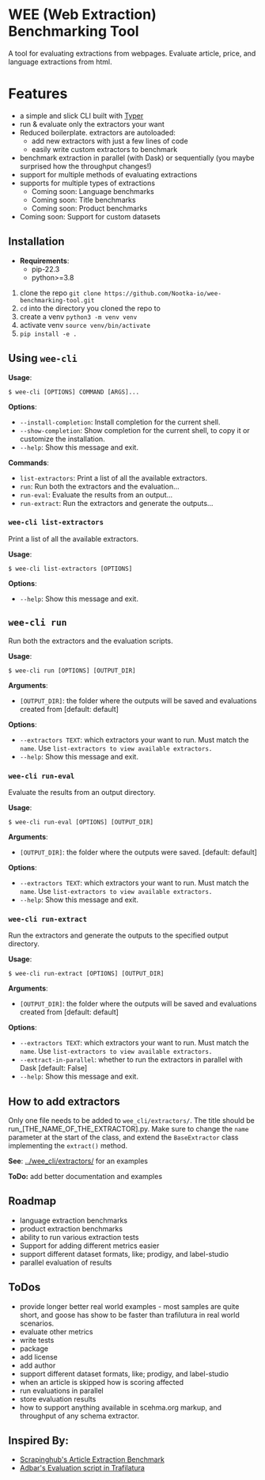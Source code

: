 # WEE (Web Extraction) Benchmarking Tool
A tool for evaluating extractions from webpages. Evaluate article, price, and language extractions from html.

# Features
- a simple and slick CLI built with [Typer](https://typer.tiangolo.com/)
- run & evaluate only the extractors your want
- Reduced boilerplate. extractors are autoloaded:
  - add new extractors with just a few lines of code
  - easily write custom extractors to benchmark
- benchmark extraction in parallel (with Dask) or sequentially (you maybe surprised how the throughput changes!)
- support for multiple methods of evaluating extractions
- supports for multiple types of extractions
  - Coming soon: Language benchmarks
  - Coming soon: Title benchmarks
  - Coming soon: Product benchmarks
- Coming soon: Support for custom datasets

## Installation
- **Requirements**:
  - pip-22.3 
  - python>=3.8
1) clone the repo `git clone https://github.com/Nootka-io/wee-benchmarking-tool.git`
2) `cd` into the directory you cloned the repo to
3) create a venv `python3 -m venv venv`
4) activate venv `source venv/bin/activate`
5) `pip install -e .`

## Using `wee-cli`

**Usage**:

```console
$ wee-cli [OPTIONS] COMMAND [ARGS]...
```

**Options**:

* `--install-completion`: Install completion for the current shell.
* `--show-completion`: Show completion for the current shell, to copy it or customize the installation.
* `--help`: Show this message and exit.

**Commands**:

* `list-extractors`: Print a list of all the available extractors.
* `run`: Run both the extractors and the evaluation...
* `run-eval`: Evaluate the results from an output...
* `run-extract`: Run the extractors and generate the outputs...

### `wee-cli list-extractors`

Print a list of all the available extractors.

**Usage**:

```console
$ wee-cli list-extractors [OPTIONS]
```

**Options**:

* `--help`: Show this message and exit.

## `wee-cli run`

Run both the extractors and the evaluation scripts.

**Usage**:

```console
$ wee-cli run [OPTIONS] [OUTPUT_DIR]
```

**Arguments**:

* `[OUTPUT_DIR]`: the folder where the outputs will be saved and evaluations created from  [default: default]

**Options**:

* `--extractors TEXT`: which extractors your want to run. Must match the `name`. Use `list-extractors to view available extractors.`
* `--help`: Show this message and exit.

### `wee-cli run-eval`

Evaluate the results from an output directory.

**Usage**:

```console
$ wee-cli run-eval [OPTIONS] [OUTPUT_DIR]
```

**Arguments**:

* `[OUTPUT_DIR]`: the folder where the outputs were saved.  [default: default]

**Options**:

* `--extractors TEXT`: which extractors your want to run. Must match the `name`. Use `list-extractors to view available extractors.`
* `--help`: Show this message and exit.

### `wee-cli run-extract`

Run the extractors and generate the outputs to the specified output directory.

**Usage**:

```console
$ wee-cli run-extract [OPTIONS] [OUTPUT_DIR]
```

**Arguments**:

* `[OUTPUT_DIR]`: the folder where the outputs will be saved and evaluations created from  [default: default]

**Options**:

* `--extractors TEXT`: which extractors your want to run. Must match the `name`. Use `list-extractors to view available extractors.`
* `--extract-in-parallel`: whether to run the extractors in parallel with Dask  [default: False]
* `--help`: Show this message and exit.


## How to add extractors
Only one file needs to be added to `wee_cli/extractors/`. The title should be run_[THE_NAME_OF_THE_EXTRACTOR].py. Make sure to change the `name` parameter at the start of the class, and extend the `BaseExtractor` class implementing the `extract()` method.

**See**: [../wee_cli/extractors/](https://github.com/Nootka-io/wee-benchmarking-tool/tree/master/wee_cli/extractors/) for an examples

**ToDo:** add better documentation and examples

## Roadmap
- language extraction benchmarks
- product extraction benchmarks
- ability to run various extraction tests
- Support for adding different metrics easier
- support different dataset formats, like; prodigy, and label-studio
- parallel evaluation of results


## ToDos
- provide longer better real world examples - most samples are quite short, and goose has show to be faster than trafilutura in real world scenarios. 
- evaluate other metrics
- write tests
- package
- add license
- add author 
- support different dataset formats, like; prodigy, and label-studio
- when an article is skipped how is scoring affected
- run evaluations in parallel
- store evaluation results
- how to support anything available in scehma.org markup, and throughput of any schema extractor. 

## Inspired By:
- [Scrapinghub's Article Extraction Benchmark](https://github.com/scrapinghub/article-extraction-benchmark)
- [Adbar's Evaluation script in Trafilatura](https://github.com/adbar/trafilatura#evaluation-and-alternatives)